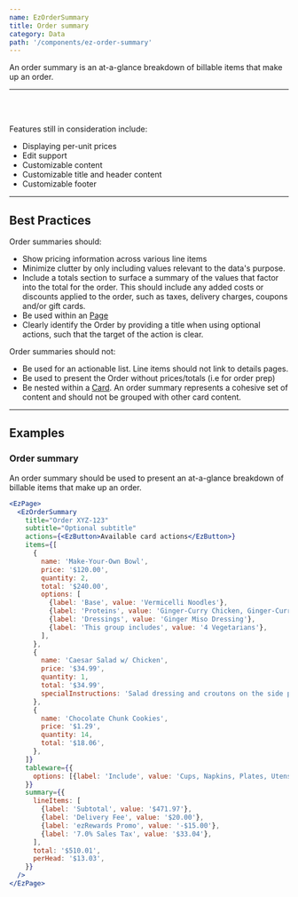 ```yaml
---
name: EzOrderSummary
title: Order summary
category: Data
path: '/components/ez-order-summary'
---
```


An order summary is an at-a-glance breakdown of billable items that make up an order.

---

<EzAlert
  headline="This component is under development"
  tagline="There will likely be breaking changes to the API. Proceed with caution."
  use="warning"
/>

<br/>
<br/>

Features still in consideration include:

- Displaying per-unit prices
- Edit support
- Customizable content
- Customizable title and header content
- Customizable footer

---

## Best Practices

Order summaries should:

- Show pricing information across various line items
- Minimize clutter by only including values relevant to the data's purpose.
- Include a totals section to surface a summary of the values that factor into the total for the order. This should include any added costs or discounts applied to the order, such as taxes, delivery charges, coupons and/or gift cards.
- Be used within an [Page](/components/ez-page)
- Clearly identify the Order by providing a title when using optional actions, such that the target of the action is clear.

Order summaries should not:

- Be used for an actionable list. Line items should not link to details pages.
- Be used to present the Order without prices/totals (i.e for order prep)
- Be nested within a [Card](/components/ez-card). An order summary represents a cohesive set of content and should not be grouped with other card content.

---

## Examples

### Order summary

An order summary should be used to present an at-a-glance breakdown of billable items that make up an order.

```jsx
<EzPage>
  <EzOrderSummary
    title="Order XYZ-123"
    subtitle="Optional subtitle"
    actions={<EzButton>Available card actions</EzButton>}
    items={[
      {
        name: 'Make-Your-Own Bowl',
        price: '$120.00',
        quantity: 2,
        total: '$240.00',
        options: [
          {label: 'Base', value: 'Vermicelli Noodles'},
          {label: 'Proteins', value: 'Ginger-Curry Chicken, Ginger-Curry Tofu'},
          {label: 'Dressings', value: 'Ginger Miso Dressing'},
          {label: 'This group includes', value: '4 Vegetarians'},
        ],
      },
      {
        name: 'Caesar Salad w/ Chicken',
        price: '$34.99',
        quantity: 1,
        total: '$34.99',
        specialInstructions: 'Salad dressing and croutons on the side please!',
      },
      {
        name: 'Chocolate Chunk Cookies',
        price: '$1.29',
        quantity: 14,
        total: '$18.06',
      },
    ]}
    tableware={{
      options: [{label: 'Include', value: 'Cups, Napkins, Plates, Utensils'}],
    }}
    summary={{
      lineItems: [
        {label: 'Subtotal', value: '$471.97'},
        {label: 'Delivery Fee', value: '$20.00'},
        {label: 'ezRewards Promo', value: '-$15.00'},
        {label: '7.0% Sales Tax', value: '$33.04'},
      ],
      total: '$510.01',
      perHead: '$13.03',
    }}
  />
</EzPage>
```
